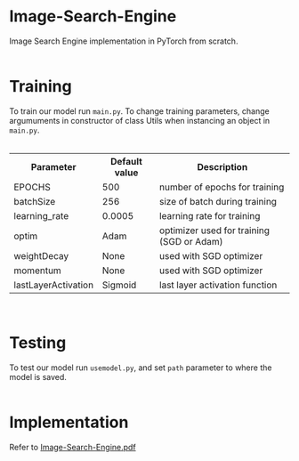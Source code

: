 # Image-Search-Engine
Image Search Engine implementation in PyTorch from scratch.<br><br>

# Training
To train our model run `main.py`.
To change training parameters, change argumuments in constructor of class Utils when instancing an object in `main.py`. </br></br>

<table>
    <tr>
        <th>Parameter</th>
        <th>Default value</th>
        <th>Description</th>
    </tr>
    <tr>
        <td>EPOCHS</td>
        <td>500</td>
        <td>number of epochs for training</td>
    </tr>
    <tr>
        <td>batchSize</td>
        <td>256</td>
        <td>size of batch during training</td>
    </tr>
    <tr>
        <td>learning_rate</td>
        <td>0.0005</td>
        <td>learning rate for training</td>
    </tr>
    <tr>
        <td>optim</td>
        <td>Adam</td>
        <td>optimizer used for training (SGD or Adam)</td>
    </tr>
    <tr>
        <td>weightDecay</td>
        <td>None</td>
        <td>used with SGD optimizer</td>
    </tr>
    <tr>
        <td>momentum</td>
        <td>None</td>
        <td>used with SGD optimizer</td>
    </tr>
    <tr>
        <td>lastLayerActivation</td>
        <td>Sigmoid</td>
        <td>last layer activation function</td>
    </tr>
</table></br> 


# Testing

To test our model run `usemodel.py`, and set `path` parameter to where the model is saved.<br><br>

# Implementation 

Refer to [Image-Search-Engine.pdf](Image-Search-Engine.pdf)  